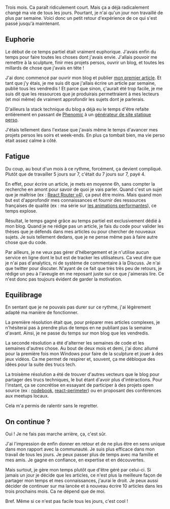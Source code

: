 Trois mois. Ca paraît ridiculement court. Mais ça a déjà radicalement changé ma vie de tous les jours. Pourtant, je n'ai qu'un jour non travaillé de plus par semaine. Voici donc un petit retour d'expérience de ce qui s'est passé jusqu'à maintenant.

## Euphorie

Le début de ce temps partiel était vraiment euphorique. J'avais enfin du temps pour faire toutes les choses dont j'avais envie. J'allais pouvoir me remettre à la sculpture, finir mes projets persos, ouvrir un blog, et toutes les millards de chose que j'avais en tête !

J'ai donc commencé par ouvrir mon blog et publier [mon premier article](/autres/changement-de-rythme). Et tant que j'y étais, je me suis dit que j'allais écrire un article par semaine, publié tous les vendredis ! Et parce que sinon, ç'aurait été trop facile, je me suis dit que les ressources que je produirais permettraient à mes lecteurs (et moi même) de vraiment approfondir les sujets dont je parlerais.

D'ailleurs la stack technique du blog a déjà eu le temps d'être refaite entièrement en passant de [Phenomic](https://github.com/MoOx/phenomic) à un [générateur de site statique perso](https://github.com/JulienPradet/blog-posts).

J'étais tellement dans l'extase que j'avais même le temps d'avancer mes projets persos les soirs et week-ends. En plus ça tombait bien, ma vie perso était assez calme à côté.

## Fatigue

Du coup, au bout d'un mois à ce rythme, forcément, ça devient compliqué. Plutôt que de travailler 5 jours sur 7, c'était du 7 jours sur 7, payé 4.

En effet, pour écrire un article, je mets en moyenne 6h, sans compter la recherche en amont pour savoir de quoi je vais parler. Quand c'est un sujet que je maîtrise (ex&nbsp;: [React Router v4](/fiches-techniques/react-router-v4)), ça peut être moins. Mais quand mon but est d'approfondir mes connaissances et fournir des ressources françaises de qualité (ex : ma série sur [les animations performantes](/tutoriels/des-animations-performantes-1/)), ce temps explose.

Résultat, le temps gagné grâce au temps partiel est exclusivement dédié à mon blog. Quand je ne rédige pas un article, je fais du code pour valider les thèses que je défends dans mes articles ou pour chercher de nouveaux sujets. Je suis tellement dedans, que je ne pense même pas à faire autre chose que du code.

Par ailleurs, je ne veux pas gérer d'hébergement et je n'utilise aucun service en ligne dont le but est de tracker les utilisateurs. Ca veut dire que je n'ai pas d'analytics, ni de système de commentaire à la Discuss. Je n'ai que twitter pour discuter. N'ayant de ce fait que très très peu de retours, je rédige un peu à l'aveugle en me reposant juste sur ce que j'aimerais lire. Ce n'est donc pas toujours évident de garder la motivation.

## Equilibrage

En sentant que je ne pouvais pas durer sur ce rythme, j'ai légèrement adapté ma manière de fonctionner.

La première résolution était que, pour préparer mes articles complexes, je n'hésiterai pas à prendre plus de temps en ne publiant pas la semaine d'avant. Ainsi, je ne passe du temps sur mon blog que les vendredis.

La seconde résolution a été d'alterner les semaines de code et les semaines d'autres chose. Au bout de deux mois et demi, j'ai donc allumé pour la première fois mon Windows pour faire de la sculpture et jouer à des jeux vidéos. Ca me permet de respirer et, souvent, ça me débloque des idées pour la suite des trucs tech.

La troisème résolution a été de trouver d'autres vecteurs que le blog pour partager des trucs techniques, le but étant d'avoir plus d'intéractions. Pour l'instant, ça se concrétise en essayant de participer à des projets open source (ex&nbsp;: [nodebook](https://github.com/oncletom/nodebook), [react-perimeter](https://github.com/aweary/react-perimeter/issues/9)) ou en proposant des conférences aux meetups locaux.

Cela m'a permis de ralentir sans le regretter.

## On continue ?

Oui&nbsp;! Je ne fais pas marche arrière, ça, c'est sûr.

J'ai l'impression de enfin donner en retour et de ne plus être en sens unique dans mon rapport avec la communauté. Je suis plus efficace dans mon travail de tous les jours. Je peux passer plus de temps avec ma famille et mes amis. Je gagne en confiance, en expertise et en découvertes.

Mais surtout, je gère mon temps plutôt que d'être géré par celui-ci. Si jamais un jour je décide que les articles, ce n'est plus la meilleure façon de partager mon temps et mes connaissances, j'aurai le droit. Je peux aussi décider de continuer sur ma lancée et à nouveau écrire 10 articles dans les trois prochains mois. Ca ne dépend que de moi.

Bref. Même si ce n'est pas facile tous les jours, c'est cool !
